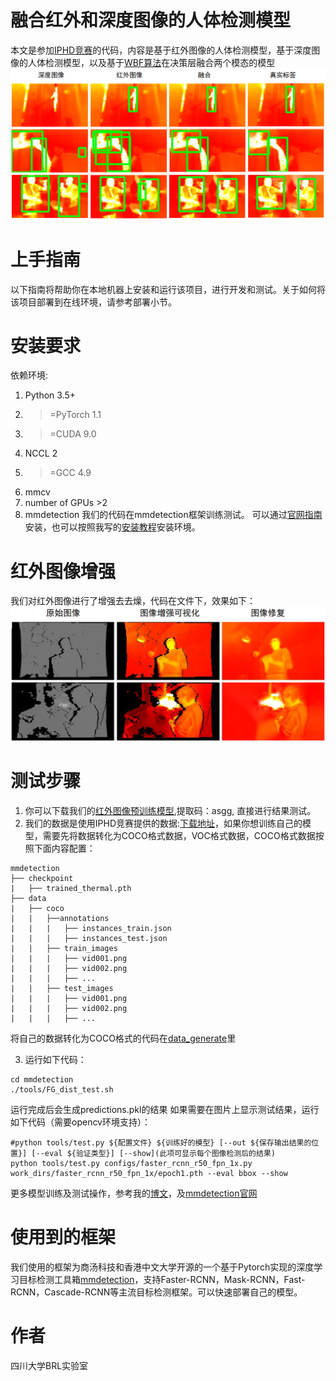 # 融合红外和深度图像的人体检测模型
本文是参加[IPHD竞赛](http://chalearnlap.cvc.uab.es/challenge/34/description/)的代码，内容是基于红外图像的人体检测模型，基于深度图像的人体检测模型，以及基于[WBF算法](https://www.groundai.com/project/weighted-boxes-fusion-ensembling-boxes-for-object-detection-models/1)在决策层融合两个模态的模型
![单模型与融合模型](/fusion.png "单模型与融合模型结果对比")

# 上手指南
以下指南将帮助你在本地机器上安装和运行该项目，进行开发和测试。关于如何将该项目部署到在线环境，请参考部署小节。

# 安装要求
依赖环境:
1. Python 3.5+
2. >=PyTorch 1.1
3. >=CUDA 9.0
4. NCCL 2
5. >=GCC 4.9
6. mmcv
7. number of GPUs >2
8. mmdetection
我们的代码在mmdetection框架训练测试。 可以通过[官网指南](https://github.com/open-mmlab/mmdetection/blob/master/docs/install.md)安装，也可以按照我写的[安装教程](https://blog.csdn.net/qq_33897832/article/details/103995636)安装环境。
# 红外图像增强
我们对红外图像进行了增强去去燥，代码在文件下，效果如下：
![图像增强](/图像.png "图像增强方法效果")
# 测试步骤
1. 你可以下载我们的[红外图像预训练模型](https://pan.baidu.com/s/1iQj0BdytnkcUHHL2B25wcA),提取码：asgg, 直接进行结果测试。
2. 我们的数据是使用IPHD竞赛提供的数据:[下载地址](http://chalearnlap.cvc.uab.es/dataset/34/description/)，如果你想训练自己的模型，需要先将数据转化为COCO格式数据，VOC格式数据，COCO格式数据按照下面内容配置：

```
mmdetection
├── checkpoint
|   ├── trained_thermal.pth
├── data
|   ├── coco
|   |   ├──annotations
|   |   |   ├── instances_train.json
|   |   |   ├── instances_test.json
|   |   ├── train_images
|   |   |   ├── vid001.png
|   |   |   ├── vid002.png
|   |   |   ├── ...
|   |   ├── test_images
|   |   |   ├── vid001.png
|   |   |   ├── vid002.png
|   |   |   ├── ...
```

将自己的数据转化为COCO格式的代码在[data_generate](https://github.com/cairangxianmu/Human-detection-model-based-on-thermal-and-depth-images/tree/master/data_generate)里

3. 运行如下代码：

```
cd mmdetection 
./tools/FG_dist_test.sh
```

运行完成后会生成predictions.pkl的结果
如果需要在图片上显示测试结果，运行如下代码（需要opencv环境支持）：

```
#python tools/test.py ${配置文件} ${训练好的模型} [--out ${保存输出结果的位置}] [--eval ${验证类型}] [--show](此项可显示每个图像检测后的结果)
python tools/test.py configs/faster_rcnn_r50_fpn_1x.py work_dirs/faster_rcnn_r50_fpn_1x/epoch1.pth --eval bbox --show
```

更多模型训练及测试操作，参考我的[博文](https://blog.csdn.net/qq_33897832/article/details/103995636)，及[mmdetection官网](https://github.com/open-mmlab/mmdetection/blob/master/docs/getting_started.md)


# 使用到的框架
我们使用的框架为商汤科技和香港中文大学开源的一个基于Pytorch实现的深度学习目标检测工具箱[mmdetection](https://github.com/open-mmlab/mmdetection)，支持Faster-RCNN，Mask-RCNN，Fast-RCNN，Cascade-RCNN等主流目标检测框架。可以快速部署自己的模型。


# 作者
四川大学BRL实验室
